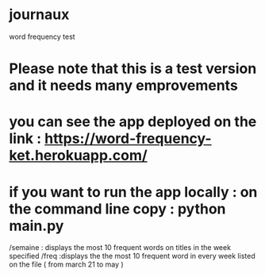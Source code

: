 # journaux
word frequency test
# Please note that this is a test version and it needs many emprovements 
# you can see the app deployed on the link : https://word-frequency-ket.herokuapp.com/
# if you want to run the app locally : on the command line copy : python main.py 
/semaine : displays the most 10 frequent words on titles in the week specified 
/freq :displays the  the most 10 frequent word in every week listed on the file ( from march 21 to may )
